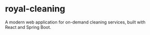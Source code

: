 # royal-cleaning
A modern web application for on-demand cleaning services, built with React and Spring Boot.
